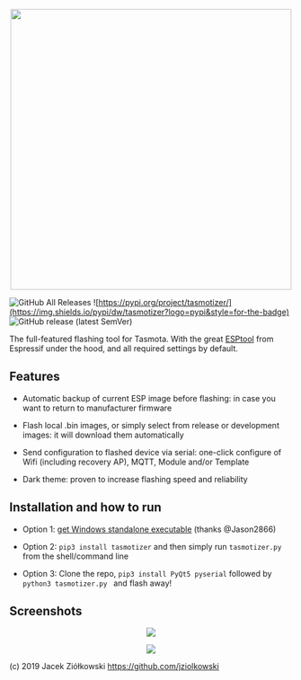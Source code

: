 <p align="center">
<img src=https://user-images.githubusercontent.com/11555742/69891714-ec14ca00-12fe-11ea-9140-92842fa1bff9.jpg width=500>
</p>

![GitHub All Releases](https://img.shields.io/github/downloads/tasmota/tasmotizer/total?style=for-the-badge)
![https://pypi.org/project/tasmotizer/](https://img.shields.io/pypi/dw/tasmotizer?logo=pypi&style=for-the-badge)
![GitHub release (latest SemVer)](https://img.shields.io/github/v/release/tasmota/tasmotizer?style=for-the-badge)

The full-featured flashing tool for Tasmota. With the great [ESPtool](https://github.com/espressif/esptool) from Espressif under the hood, and all required settings by default.

## Features

 - Automatic backup of current ESP image before flashing: in case you want to return to manufacturer firmware
 
 - Flash local .bin images, or simply select from release or development images: it will download them automatically 
 
 - Send configuration to flashed device via serial: one-click configure of Wifi (including recovery AP), MQTT, Module and/or Template  
 
 - Dark theme: proven to increase flashing speed and reliability 
 
## Installation and how to run

 - Option 1: [get Windows  standalone executable](https://github.com/tasmota/tasmotizer/releases) (thanks @Jason2866)
 
 - Option 2: `pip3 install tasmotizer` and then simply run `tasmotizer.py` from the shell/command line
 
 - Option 3: Clone the repo, `pip3 install PyQt5 pyserial` followed by `python3 tasmotizer.py ` and flash away!
   
 
## Screenshots

<p align="center">
    <img src=https://user-images.githubusercontent.com/11555742/69892658-23d43f80-1308-11ea-8caf-fcd719626f74.png>    
</p>

<p align="center">
    <img src=https://user-images.githubusercontent.com/11555742/69891343-2fba0480-12fc-11ea-9cea-110eb8f65ca2.png>
</p>

(c) 2019 Jacek Ziółkowski https://github.com/jziolkowski
